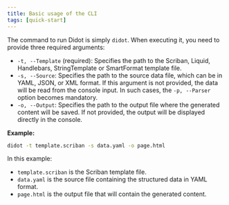 ```yaml
---
title: Basic usage of the CLI
tags: [quick-start]
---
```

The command to run Didot is simply `didot`. When executing it, you need to provide three required arguments:

- `-t, --Template` (required): Specifies the path to the Scriban, Liquid, Handlebars, StringTemplate or SmartFormat template file.
- `-s, --Source`: Specifies the path to the source data file, which can be in YAML, JSON, or XML format. If this argument is not provided, the data will be read from the console input. In such cases, the `-p, --Parser` option becomes mandatory.
- `-o, --Output`: Specifies the path to the output file where the generated content will be saved. If not provided, the output will be displayed directly in the console.

**Example:**

```bash
didot -t template.scriban -s data.yaml -o page.html
```

In this example:

- `template.scriban` is the Scriban template file.
- `data.yaml` is the source file containing the structured data in YAML format.
- `page.html` is the output file that will contain the generated content.

